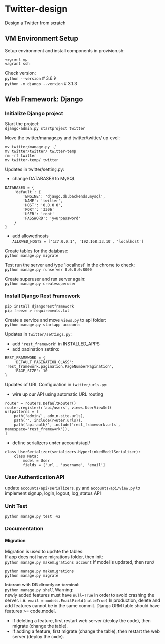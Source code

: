 # Twitter-design
Design a Twitter from scratch

## VM Environment Setup
Setup environment and install components in provision.sh:
```
vagrant up
vagrant ssh
```
Check version: \
`python --version`            # 3.6.9 \
`python -m django --version`  # 3.1.3

## Web Framework: Django
### Initialize Django project
Start the project: \
`django-admin.py startproject twitter` 

Move the twitter/manage.py and twitter/twitter/ up level:
```
mv twitter/manage.py ./
mv twitter/twitter/ twitter-temp
rm -rf twitter
mv twitter-temp/ twitter
```

Updates in twitter/setting.py:  
* change DATABASES to MySQL 
```
DATABASES = {
    'default': {
        'ENGINE': 'django.db.backends.mysql',
        'NAME': 'twitter',
        'HOST': '0.0.0.0',
        'PORT': '3306',
        'USER': 'root',
        'PASSWORD': 'yourpassword'
    }
}

```
* add allowedhosts \
`ALLOWED_HOSTS = ['127.0.0.1', '192.168.33.10', 'localhost']`

Create tables for the database: \
`python manage.py migrate`

Test run the server and type 'localhost' in the chrome to check: \
`python manage.py runserver 0.0.0.0:8000`

Create superuser and run server again: \
`python manage.py createsuperuser`

### Install Django Rest Framework
```
pip install djangorestframework
pip freeze > requirements.txt
```
Create a service and move `views.py` to api folder: \
`python manage.py startapp accounts`

Updates in `twitter/settings.py`:
* add `'rest_framework'` in INSTALLED_APPS 
* add pagination setting:
```
REST_FRAMEWORK = {
    'DEFAULT_PAGINATION_CLASS': 'rest_framework.pagination.PageNumberPagination',
    'PAGE_SIZE': 10
}
```

Updates of URL Configuration in `twitter/urls.py`:
* wire up our API using automatic URL routing
```
router = routers.DefaultRouter()
router.register(r'api/users', views.UserViewSet)
urlpatterns = [
    path('admin/', admin.site.urls),
    path('', include(router.urls)),
    path('api-auth/', include('rest_framework.urls', namespace='rest_framework')),
]
```
* define serializers under accounts/api/
```
class UserSerializer(serializers.HyperlinkedModelSerializer):
    class Meta:
        model = User
        fields = ['url', 'username', 'email']

```

### User Authentication API
update `accounts/api/serializers.py` and `accounts/api/view.py` to implement signup, login, logout, log_status API

### Unit Test
`python manage.py test -v2`

### Documentation
#### Migration
Migration is used to update the tables:\
If app does not have migrations folder, then init:\
`python manage.py makemigrations account`
If model is updated, then run:\
```
python manage.py makemigrations
python manage.py migrate
```
Interact with DB directly on terminal:\
`python manage.py shell`
Warning: \
newly added features must have `null=True` in order to avoid crashing the server. i.e. `email = models.EmailField(null=True)`
In production, delete and add features cannot be in the same commit. Django ORM table should have features >= code.model\
* If deleting a feature, first restart web server (deploy the code), then migrate (change the table).
* If adding a feature, first migrate (change the table), then restart the web server (deploy the code).



